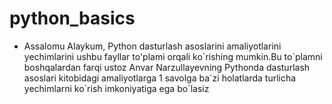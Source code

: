 # python_basics
- Assalomu Alaykum, Python dasturlash asoslarini amaliyotlarini yechimlarini ushbu fayllar to\'plami orqali ko\`rishing mumkin.Bu to\`plamni boshqalardan farqi ustoz Anvar Narzullayevning Pythonda dasturlash asoslari kitobidagi amaliyotlarga 1 savolga ba\`zi holatlarda turlicha yechimlarni ko\`rish imkoniyatiga ega bo\`lasiz 
